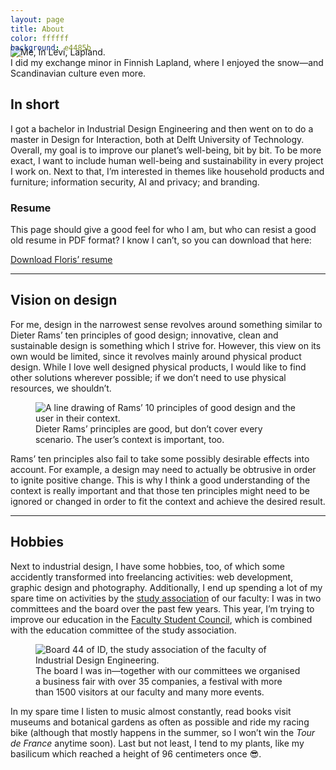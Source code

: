 ```yaml
---
layout: page
title: About
color: ffffff
background: e4485b
---
```



<div class="project__picture-group--light">
  <figure class="project__picture" style="margin:-4vw 0 1em;">
    <img class="project__image lazy" alt="Me, in Levi, Lapland."
      data-srcset="/static/img/about/in_levi.jpg 1x,
        /static/img/about/in_levi@2x.jpg 2x"
      src="/static/img/placeholder.jpg"
      data-src="/static/img/about/in_levi.jpg">
    <figcaption class="project__caption">
      I did my exchange minor in Finnish Lapland, where I enjoyed the snow—and Scandinavian culture even more.
    </figcaption>
  </figure>
</div>


## In short
I got a bachelor in Industrial Design Engineering and then went on to do a master in Design for Interaction, both at Delft University of Technology.
Overall, my goal is to improve our planet’s well-being, bit by bit. To be more exact, I want to include human well-being and sustainability in every project I work on. Next to that, I’m interested in themes like household products and furniture; information security, AI and privacy; and branding.

### Resume

This page should give a good feel for who I am, but who can resist a good old resume in PDF format? I know I can’t, so you can download that here:


<a href="/Resume_Floris_Jansen-fmjansen.nl.pdf" class="button"
  style="--background: #fff;">Download Floris’ resume</a>


---


## Vision on design
For me, design in the narrowest sense revolves around something similar to Dieter Rams’ ten principles of good design; innovative, clean and sustainable design is something which I strive for. However, this view on its own would be limited, since it revolves mainly around physical product design. While I love well designed physical products, I would like to find other solutions wherever possible; if we don’t need to use physical resources, we shouldn’t.


<div class="project__picture-group--light">
  <figure class="project__picture">
    <picture>
      <source srcset="/static/img/about/principles.svg">
      <img class="project__image lazy lazy" alt="A line drawing of Rams’ 10 principles of good design and the user in their context."
        data-srcset="/static/img/about/principles.png 1x,
          /static/img/about/principles@2x.png 2x"
        src="/static/img/placeholder.jpg"
      data-src="/static/img/about/principles.png">
    </picture>
    <figcaption class="project__caption">
      Dieter Rams’ principles are good, but don’t cover every scenario. The user’s context is important, too.
    </figcaption>
  </figure>
</div>


Rams’ ten principles also fail to take some possibly desirable effects into account. For example, a design may need to actually be obtrusive in order to ignite positive change. This is why I think a good understanding of the context is really important and that those ten principles might need to be ignored or changed in order to fit the context and achieve the desired result.


---


## Hobbies

Next to industrial design, I have some hobbies, too, of which some accidently transformed into freelancing activities: web development, graphic design and photo&shy;graphy. Additionally, I end up spending a lot of my spare time on activities by the [study association](https://svid.nl/about) of our faculty: I was in two committees and the board over the past few years. This year, I’m trying to improve our education in the [Faculty Student Council](https://www.tudelft.nl/en/student/faculties/ide-student-portal/organisation/faculty-student-council-fsr/), which is combined with the education committee of the study association.


<div class="project__picture-group--light">
  <figure class="project__picture">
    <img class="project__image lazy lazy" alt="Board 44 of ID, the study association of the faculty of Industrial Design Engineering."
      data-srcset="/static/img/about/board.jpg 1x,
        /static/img/about/board@2x.jpg 2x"
      src="/static/img/placeholder.jpg"
      data-src="/static/img/about/board.jpg">
    <figcaption class="project__caption">
      The board I was in—together with our committees we organised a business fair with over 35 companies, a festival with more than 1500 visitors at our faculty and many more events.
    </figcaption>
  </figure>
</div>


In my spare time I listen to music almost constantly, read books visit museums and botanical gardens as often as possible and ride my racing bike (although that mostly happens in the summer, so I won’t win the _Tour de France_ anytime soon). Last but not least, I tend to my plants, like my basilicum which reached a height of 96 centimeters once 😎.
